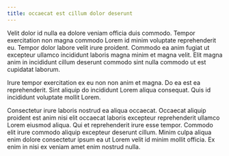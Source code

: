 ```yaml
---
title: occaecat est cillum dolor deserunt
---
```


Velit dolor id nulla ea dolore veniam officia duis commodo. Tempor exercitation non magna commodo Lorem id minim voluptate reprehenderit eu. Tempor dolor labore velit irure proident. Commodo ea anim fugiat ut excepteur ullamco incididunt laboris magna minim et magna velit. Elit magna anim in incididunt cillum deserunt commodo sint nulla commodo ut est cupidatat laborum.

Irure tempor exercitation ex eu non non anim et magna. Do ea est ea reprehenderit. Sint aliquip do incididunt Lorem aliqua consequat. Quis id incididunt voluptate mollit Lorem.

Consectetur irure laboris nostrud ea aliqua occaecat. Occaecat aliquip proident est anim nisi elit occaecat laboris excepteur reprehenderit ullamco Lorem eiusmod aliqua. Qui et reprehenderit irure esse tempor. Commodo elit irure commodo aliquip excepteur deserunt cillum. Minim culpa aliqua enim dolore consectetur ipsum ea ut Lorem velit id minim mollit officia. Ex enim in nisi ex veniam amet enim nostrud nulla.